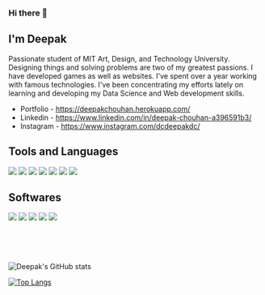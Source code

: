 ### Hi there 👋

## I'm Deepak

Passionate student of MIT Art, Design, and Technology University. Designing things and solving problems are two of my greatest passions. I have developed games as well as websites. I've spent over a year working with famous technologies. I've been concentrating my efforts lately on learning and developing my Data Science and Web development skills.

- Portfolio - https://deepakchouhan.herokuapp.com/
- Linkedin - https://www.linkedin.com/in/deepak-chouhan-a396591b3/
- Instagram - https://www.instagram.com/dcdeepakdc/

## Tools and Languages
<img src="https://img.icons8.com/color/48/4a90e2/python--v2.png"/>   <img src="https://img.icons8.com/color/48/4a90e2/html-5--v1.png"/>   <img src="https://img.icons8.com/color/48/4a90e2/css3.png"/>   <img src="https://img.icons8.com/color/48/4a90e2/javascript--v2.png"/>   <img src="https://img.icons8.com/color/48/4a90e2/nodejs.png"/>   <img src="https://img.icons8.com/color/48/4a90e2/mongodb.png"/>   <img src="https://img.icons8.com/fluent/48/4a90e2/github.png"/>

## Softwares
<img src="https://img.icons8.com/color/48/4a90e2/blender-3d.png"/>   <img src="https://img.icons8.com/color/48/4a90e2/adobe-photoshop--v2.png"/>   <img src="https://img.icons8.com/color/48/4a90e2/adobe-after-effects--v2.png"/>   <img src="https://img.icons8.com/color/48/4a90e2/adobe-xd--v2.png"/>   <img src="https://img.icons8.com/color/48/4a90e2/figma--v2.png"/>

<br>
<br>
<br>

![Deepak's GitHub stats](https://github-readme-stats.vercel.app/api?username=deepak-chouhan&show_icons=true&theme=radical)

[![Top Langs](https://github-readme-stats.vercel.app/api/top-langs/?username=deepak-chouhan&layout=compact)](https://github.com/anuraghazra/github-readme-stats)


